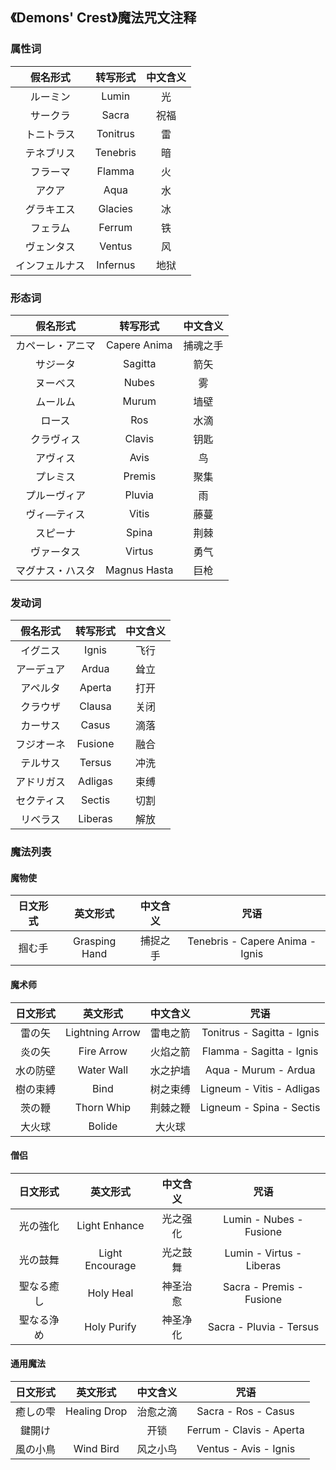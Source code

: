 ## 《Demons' Crest》魔法咒文注释

### 属性词

|假名形式|转写形式|中文含义|
|:--:|:--:|:--:|
|ルーミン|Lumin|光|
|サークラ|Sacra|祝福|
|トニトラス|Tonitrus|雷|
|テネブリス|Tenebris|暗|
|フラーマ|Flamma|火|
|アクア|Aqua|水|
|グラキエス|Glacies|冰|
|フェラム|Ferrum|铁|
|ヴェンタス|Ventus|风|
|インフェルナス|Infernus|地狱|

### 形态词

|假名形式|转写形式|中文含义|
|:--:|:--:|:--:|
|カペーレ・アニマ|Capere Anima|捕魂之手|
|サジータ|Sagitta|箭矢|
|ヌーベス|Nubes|雾|
|ムールム|Murum|墙壁|
|ロース|Ros|水滴|
|クラヴィス|Clavis|钥匙|
|アヴィス|Avis|鸟|
|プレミス|Premis|聚集|
|プルーヴィア|Pluvia|雨|
|ヴィ―ティス|Vitis|藤蔓|
|スピーナ|Spina|荆棘|
|ヴァータス|Virtus|勇气|
|マグナス・ハスタ|Magnus Hasta|巨枪|

### 发动词

|假名形式|转写形式|中文含义|
|:--:|:--:|:--:|
|イグニス|Ignis|飞行|
|アーデュア|Ardua|耸立|
|アペルタ|Aperta|打开|
|クラウザ|Clausa|关闭|
|カーサス|Casus|滴落|
|フジオーネ|Fusione|融合|
|テルサス|Tersus|冲洗|
|アドリガス|Adligas|束缚|
|セクティス|Sectis|切割|
|リベラス|Liberas|解放|

### 魔法列表

#### 魔物使

|日文形式|英文形式|中文含义|咒语|
|:--:|:--:|:--:|:--:|
|掴む手|Grasping Hand|捕捉之手|Tenebris - Capere Anima - Ignis|

#### 魔术师

|日文形式|英文形式|中文含义|咒语|
|:--:|:--:|:--:|:--:|
|雷の矢|Lightning Arrow|雷电之箭|Tonitrus - Sagitta - Ignis|
|炎の矢|Fire Arrow|火焰之箭|Flamma - Sagitta - Ignis|
|水の防壁|Water Wall|水之护墙|Aqua - Murum - Ardua|
|樹の束縛|Bind|树之束缚|Ligneum - Vitis - Adligas|
|茨の鞭|Thorn Whip|荆棘之鞭|Ligneum - Spina - Sectis|
|大火球|Bolide|大火球|

#### 僧侣

|日文形式|英文形式|中文含义|咒语|
|:--:|:--:|:--:|:--:|
|光の強化|Light Enhance|光之强化|Lumin - Nubes - Fusione|
|光の鼓舞|Light Encourage|光之鼓舞|Lumin - Virtus - Liberas|
|聖なる癒し|Holy Heal|神圣治愈|Sacra - Premis - Fusione|
|聖なる浄め|Holy Purify|神圣净化|Sacra - Pluvia - Tersus|

#### 通用魔法

|日文形式|英文形式|中文含义|咒语|
|:--:|:--:|:--:|:--:|
|癒しの雫|Healing Drop|治愈之滴|Sacra - Ros - Casus|
|鍵開け||开锁|Ferrum - Clavis - Aperta|
|風の小鳥|Wind Bird|风之小鸟|Ventus - Avis - Ignis|
